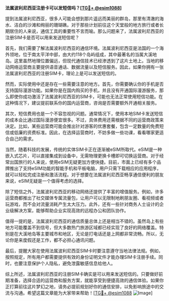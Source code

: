 **法属波利尼西亚注册卡可以发短信吗？[[TG💪+ @esim1088](https://t.me/s/esim1088)]**

提到法属波利尼西亚，很多人可能会想到那片遥远而美丽的群岛，那里有清澈的海水、洁白的沙滩和绚丽的珊瑚礁。对于那些计划前往这个天堂般的地方旅行或者长期居住的人来说，通信工具的重要性不言而喻。那么问题来了，法属波利尼西亚的注册SIM卡是否可以用来发送短信呢？

首先，我们需要了解法属波利尼西亚的通信环境。法属波利尼西亚是法国的一个海外领地，位于南太平洋中部，由大约118个岛屿组成，其中最著名的当属大溪地岛。这里虽然地理位置偏远，但现代通信技术已经渗透到了这片土地上。当地的移动网络运营商主要提供语音通话、数据流量以及短信服务。因此，如果你拥有一张法属波利尼西亚的注册SIM卡，理论上是可以发送短信的。

然而，实际使用中还是存在一些需要注意的地方。首先，你需要确认你的手机是否支持国际漫游功能。如果你是在国内购买的手机，并且没有开通国际漫游服务，那么即使你成功激活了法属波利尼西亚的SIM卡，可能也无法正常使用短信功能。在这种情况下，建议提前联系你的国内运营商，咨询是否需要额外开通相关服务。

其次，短信费用也是一个不容忽视的问题。通常情况下，使用本地SIM卡发送短信的成本会比通过国际漫游便宜很多。不过，具体费用还需根据不同的运营商政策来决定。比如，某些运营商可能会推出针对游客的优惠套餐，包含一定数量的免费短信或低廉的资费标准。因此，在选择运营商时，不妨多做一些功课，看看哪家更适合自己的需求。

当然，随着科技的发展，传统的实体SIM卡正在逐渐被eSIM所取代。eSIM是一种嵌入式芯片，可以直接集成到设备中，无需物理更换卡槽即可切换运营商。对于经常出国旅行的人来说，使用eSIM无疑更加方便快捷。目前，市面上已经有多个品牌推出了支持eSIM功能的智能手机和平板电脑，用户只需下载相应的应用程序，就可以轻松完成注册和激活流程。对于想要在法属波利尼西亚畅享通信便利的朋友来说，eSIM无疑是一个值得考虑的选择。

除了短信之外，法属波利尼西亚的移动网络还提供了丰富的增值服务。例如，许多运营商都推出了社交媒体专属流量包，让用户可以无限制地刷朋友圈、看视频或者玩游戏，而不会对流量消耗产生太大压力。此外，还有一些针对商务人士设计的企业级解决方案，能够帮助企业实现高效的远程办公和团队协作。

值得一提的是，法属波利尼西亚的通信质量总体上还是相当不错的。虽然岛上有些地方可能覆盖不到信号，但大多数热门旅游区域都已经实现了良好的网络覆盖。特别是在大溪地岛等主要城市和地区，无论是打电话还是上网都非常流畅。所以，无论你是来度假还是工作，都不必担心通讯问题。

最后，提醒大家在使用法属波利尼西亚SIM卡时要注意遵守当地法律法规。例如，按照规定，所有用户都需要提供有效的身份证明文件才能办理SIM卡注册手续。同时，也要注意保护个人隐私，避免泄露敏感信息给他人。

综上所述，法属波利尼西亚的注册SIM卡确实是可以用来发送短信的。只要做好前期准备，选择合适的运营商和服务方案，就能享受到便捷高效的通信体验。如果你正打算前往这片梦幻之地，请务必提前规划好你的通信安排，以免影响旅途中的交流与沟通。希望这篇文章能为大家带来帮助！[[TG💪+ @esim1088](https://t.me/s/esim1088) ![Image](https://i.postimg.cc/4NQfJmqS/Snipaste-2025-05-13-00-14-12.png)]